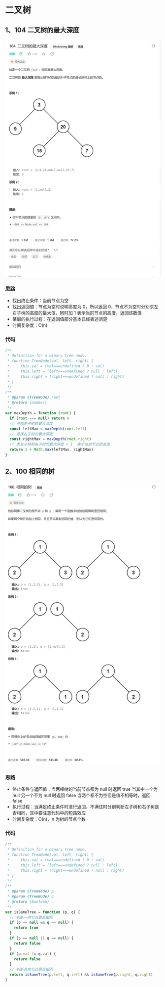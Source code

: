 # 二叉树

## 1、104 二叉树的最大深度

![image-20231102111551732](assets/image-20231102111551732.png)

### 思路

- 找出终止条件：当前节点为空
- 找出返回值：节点为空时说明高度为 0，所以返回 0，节点不为空时分别求左右子树的高度的最大值，同时加 1 表示当前节点的高度，返回该数值
- 某层的执行过程：在返回值部分基本已经表述清楚
- 时间复杂度：O(n)

### 代码

```js
/**
 * Definition for a binary tree node.
 * function TreeNode(val, left, right) {
 *     this.val = (val===undefined ? 0 : val)
 *     this.left = (left===undefined ? null : left)
 *     this.right = (right===undefined ? null : right)
 * }
 */
/**
 * @param {TreeNode} root
 * @return {number}
 */
var maxDepth = function (root) {
  if (root === null) return 0
  // 寻找左子树的最大深度
  const leftMax = maxDepth(root.left)
  // 寻找右子树的最大深度
  const rightMax = maxDepth(root.right)
  // 求左子树和右子树的最大深度 + 1  表示当前节点的高度
  return 1 + Math.max(leftMax, rightMax)
}
```

## 2、100 相同的树

![image-20231102114618808](assets/image-20231102114618808.png)

### 思路

- 终止条件与返回值：当两棵树的当前节点都为 null 时返回 true 当其中一个为 null 另一个不为 null 时返回 false 当两个都不为空但是值不相等时，返回 false
- 执行过程：当满足终止条件时进行返回，不满住时分别判断左子树和右子树是否相同，其中要注意代码中的短路效应
- 时间复杂度：O(n)，n 为树的节点个数

### 代码

```js
/**
 * Definition for a binary tree node.
 * function TreeNode(val, left, right) {
 *     this.val = (val===undefined ? 0 : val)
 *     this.left = (left===undefined ? null : left)
 *     this.right = (right===undefined ? null : right)
 * }
 */
/**
 * @param {TreeNode} p
 * @param {TreeNode} q
 * @return {boolean}
 */
var isSameTree = function (p, q) {
  // 判断一对节点是否相同
  if (p == null && q == null) {
    return true
  }
  if (p == null || q == null) {
    return false
  }
  if (p.val != q.val) {
    return false
  }
  // 判断其他节点是否相同
  return isSameTree(p.left, q.left) && isSameTree(p.right, q.right)
}
```
